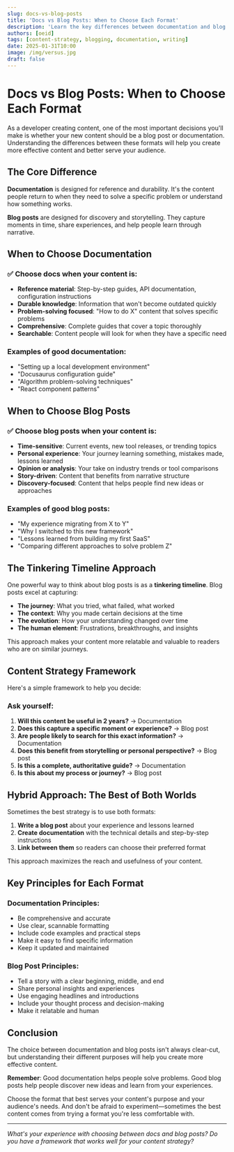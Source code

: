 ```yaml
---
slug: docs-vs-blog-posts
title: 'Docs vs Blog Posts: When to Choose Each Format'
description: 'Learn the key differences between documentation and blog posts to make better content decisions for your developer blog.'
authors: [oeid]
tags: [content-strategy, blogging, documentation, writing]
date: 2025-01-31T10:00
image: /img/versus.jpg
draft: false
---
```


# Docs vs Blog Posts: When to Choose Each Format

As a developer creating content, one of the most important decisions you'll make is whether your new content should be a blog post or documentation. Understanding the differences between these formats will help you create more effective content and better serve your audience.

## The Core Difference

**Documentation** is designed for reference and durability. It's the content people return to when they need to solve a specific problem or understand how something works.

**Blog posts** are designed for discovery and storytelling. They capture moments in time, share experiences, and help people learn through narrative.

## When to Choose Documentation

### ✅ Choose docs when your content is:

- **Reference material**: Step-by-step guides, API documentation, configuration instructions
- **Durable knowledge**: Information that won't become outdated quickly
- **Problem-solving focused**: "How to do X" content that solves specific problems
- **Comprehensive**: Complete guides that cover a topic thoroughly
- **Searchable**: Content people will look for when they have a specific need

### Examples of good documentation:
- "Setting up a local development environment"
- "Docusaurus configuration guide"
- "Algorithm problem-solving techniques"
- "React component patterns"

## When to Choose Blog Posts

### ✅ Choose blog posts when your content is:

- **Time-sensitive**: Current events, new tool releases, or trending topics
- **Personal experience**: Your journey learning something, mistakes made, lessons learned
- **Opinion or analysis**: Your take on industry trends or tool comparisons
- **Story-driven**: Content that benefits from narrative structure
- **Discovery-focused**: Content that helps people find new ideas or approaches

### Examples of good blog posts:
- "My experience migrating from X to Y"
- "Why I switched to this new framework"
- "Lessons learned from building my first SaaS"
- "Comparing different approaches to solve problem Z"

## The Tinkering Timeline Approach

One powerful way to think about blog posts is as a **tinkering timeline**. Blog posts excel at capturing:

- **The journey**: What you tried, what failed, what worked
- **The context**: Why you made certain decisions at the time
- **The evolution**: How your understanding changed over time
- **The human element**: Frustrations, breakthroughs, and insights

This approach makes your content more relatable and valuable to readers who are on similar journeys.

## Content Strategy Framework

Here's a simple framework to help you decide:

### Ask yourself:
1. **Will this content be useful in 2 years?** → Documentation
2. **Does this capture a specific moment or experience?** → Blog post
3. **Are people likely to search for this exact information?** → Documentation
4. **Does this benefit from storytelling or personal perspective?** → Blog post
5. **Is this a complete, authoritative guide?** → Documentation
6. **Is this about my process or journey?** → Blog post

## Hybrid Approach: The Best of Both Worlds

Sometimes the best strategy is to use both formats:

1. **Write a blog post** about your experience and lessons learned
2. **Create documentation** with the technical details and step-by-step instructions
3. **Link between them** so readers can choose their preferred format

This approach maximizes the reach and usefulness of your content.

## Key Principles for Each Format

### Documentation Principles:
- Be comprehensive and accurate
- Use clear, scannable formatting
- Include code examples and practical steps
- Make it easy to find specific information
- Keep it updated and maintained

### Blog Post Principles:
- Tell a story with a clear beginning, middle, and end
- Share personal insights and experiences
- Use engaging headlines and introductions
- Include your thought process and decision-making
- Make it relatable and human

## Conclusion

The choice between documentation and blog posts isn't always clear-cut, but understanding their different purposes will help you create more effective content. 

**Remember**: Good documentation helps people solve problems. Good blog posts help people discover new ideas and learn from your experiences.

Choose the format that best serves your content's purpose and your audience's needs. And don't be afraid to experiment—sometimes the best content comes from trying a format you're less comfortable with.

---

*What's your experience with choosing between docs and blog posts? Do you have a framework that works well for your content strategy?* 
